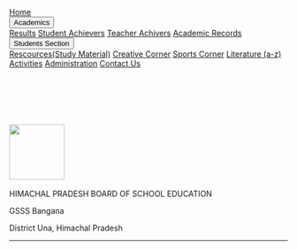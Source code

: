 <html lang= "en">
<html>
<head>
<meta name="viewport" content="width=device-width, initial-scale=1">
<link rel="stylesheet" type= "text/css" href="gsss.css" />
<link rel=" icon" href="/hpbose.ICO" type="image/x-icon"/>
<link rel="shortcut icon" href="/hpbose.ICO" type="image/x-icon"/>
<meta property="og:image" content="https://i.imgur.com/DG2HG8s.png">
<link rel="apple-touch-icon" sizes="152x152" href="/apple-touch-icon-152x152-precomposed.png"/>
<link rel="apple-touch-icon" sizes="120x120" href="/apple-touch-icon-120x120-precomposed.png"/>
<title>
Home | GSSSBangana
</title>
<link rel="stylesheets" href="gsss.csss">
<div class="navbar">
  <a class = "active" href="https://gsssbangana.github.io/">Home</a>
  
  <div class="dropdown">
    <button class="dropbtn">Academics 
      <i class="fa fa-caret-down"></i>
    </button>
    <div class="dropdown-content">
      <a href="#">Results</a>
      <a href="#">Student Achievers</a>
      <a href="#">Teacher Achivers</a>
<a href="#">Academic Records</a>
   </div></div>
      <div class="dropdown">
    <button class="dropbtn">Students Section
      <i class="fa fa-caret-down"></i>
    </button>
    <div class="dropdown-content">
      <a href="#">Rescources(Study Material)</a>
      <a href="#">Creative Corner</a>
      <a href="#">Sports Corner</a>
 <a href="#">Literature (a-z)</a>
    </div>
  </div> 
<a href="#home">Activities</a>
<a href="#home">Administration</a>
<a href="#home">Contact Us</a>
</div>
 



<body>
<br><br><br><br><br><br>
<div id="container"><div>
<a href="https://gsssbangana.github.io/"><img src="https://i.imgur.com/DG2HG8s.png" width="100"></a>
&nbsp; &nbsp;</div><div> <p> HIMACHAL PRADESH BOARD OF SCHOOL EDUCATION

<p> GSSS Bangana</p>
<p color="red">District Una, Himachal Pradesh</p> <hr>
